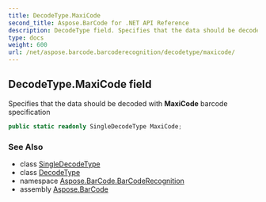 ```yaml
---
title: DecodeType.MaxiCode
second_title: Aspose.BarCode for .NET API Reference
description: DecodeType field. Specifies that the data should be decoded with MaxiCode barcode specification
type: docs
weight: 600
url: /net/aspose.barcode.barcoderecognition/decodetype/maxicode/
---
```

## DecodeType.MaxiCode field

Specifies that the data should be decoded with **MaxiCode** barcode specification

```csharp
public static readonly SingleDecodeType MaxiCode;
```

### See Also

* class [SingleDecodeType](../../singledecodetype/)
* class [DecodeType](../)
* namespace [Aspose.BarCode.BarCodeRecognition](../../decodetype/)
* assembly [Aspose.BarCode](../../../)


